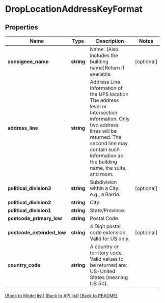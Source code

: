 # DropLocationAddressKeyFormat

## Properties
Name | Type | Description | Notes
------------ | ------------- | ------------- | -------------
**consignee_name** | **string** | Name. (Also includes the building name)Return if available. | [optional] 
**address_line** | **string** | Address Line Information of the UPS location The address level or Intersection information. Only two address lines will be returned. The second line may contain such information as the building name, the suite, and room. | 
**political_division3** | **string** | Subdivision within a City. e.g., a Barrio. | [optional] 
**political_division2** | **string** | City. | 
**political_division1** | **string** | State/Province. | 
**postcode_primary_low** | **string** | Postal Code. | 
**postcode_extended_low** | **string** | 4 Digit postal code extension. Valid for US only. | [optional] 
**country_code** | **string** | A country or territory code. Valid values to be returned are: US-United States (meaning US 50). | 

[[Back to Model list]](../../README.md#documentation-for-models) [[Back to API list]](../../README.md#documentation-for-api-endpoints) [[Back to README]](../../README.md)

